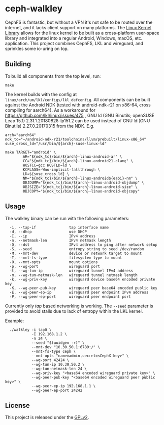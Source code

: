 # ceph-walkley

CephFS is fantastic, but without a VPN it's not safe to be routed over the
internet, and it lacks client support on many platforms.
The [Linux Kernel Library](https://github.com/lkl/linux/) allows for the linux
kernel to be built as a cross-platform user-space library and integrated into a
regular Android, Windows, macOS, etc. application.
This project combines CephFS, LKL and wireguard, and sprinkles some io-uring on
top.

## Building

To build all components from the top level, run:
```
make
```

The kernel builds with the config at `linux/arch/um/lkl/configs/lkl_defconfig`.
All components can be built against the Android NDK (tested with android-ndk-r21
on x86-64, cross compiling for aarch64).
As a workaround for https://github.com/lkl/linux/issues/475 , GNU ld (GNU
Binutils; openSUSE Leap 15.1) 2.31.1.20180828-lp151.2 can be used instead of GNU
ld (GNU Binutils) 2.27.0.20170315 from the NDK. E.g.
```
arch="aarch64"
ndk_tc="~/android-ndk-r21/toolchains/llvm/prebuilt/linux-x86_64"
suse_cross_ld="/usr/bin/${arch}-suse-linux-ld"

make TARGET="android" \
        AR="${ndk_tc}/bin/${arch}-linux-android-ar" \
        CC="${ndk_tc}/bin/${arch}-linux-android21-clang" \
        HOSTCC=gcc HOSTLD=ld \
        KCFLAGS=-Wno-implicit-fallthrough \
        LD=${suse_cross_ld} \
        NM="${ndk_tc}/bin/${arch}-linux-android${eabi}-nm" \
        OBJDUMP="${ndk_tc}/bin/${arch}-linux-android-objdump" \
        OBJSIZE="${ndk_tc}/bin/${arch}-linux-android-size" \
        OBJCOPY="${ndk_tc}/bin/${arch}-linux-android-objcopy"
```

## Usage

The walkley binary can be run with the following parameters:
```
  -i, --tap-if               tap interface name
  -d, --dhcp                 use DHCP
  -I, --ip                   IPv4 address
  -n, --netmask-len          IPv4 netmask length
  -D, --dst                  IPv4 address to ping after network setup
  -S, --seed                 entropy string to seed /dev/random
  -M, --mnt-dev              device or network target to mount
  -T, --mnt-fs-type          filesystem type to mount
  -O, --mnt-opts             mount options
  -p, --wg-port              wireguard port
  -t, --wg-tun-ip            wireguard tunnel IPv4 address
  -m, --wg-tun-netmask-len   wireguard tunnel netmask length
  -k, --wg-priv-key          wireguard device base64 encoded private key
  -K, --wg-peer-pub-key      wireguard peer base64 encoded public key
  -E, --wg-peer-ep-ip        wireguard peer endpoint IPv4 address
  -P, --wg-peer-ep-port      wireguard peer endpoint port
```

Currently only _tap_ based networking is working. The `--seed` parameter is
provided to avoid stalls due to lack of entropy within the LKL kernel.

Example:
```
  ./walkley -i tap0 \
            -I 192.168.1.2 \
            -n 24 \
            --seed "$(uuidgen -r)" \
            --mnt-dev "10.30.50.1:6789:/" \
            --mnt-fs-type ceph \
            --mnt-opts "name=admin,secret=<CephX key>" \
            --wg-port 42424 \
            --wg-tun-ip 10.30.50.2 \
            --wg-tun-netmask-len 24 \
            --wg-priv-key "<base64 encoded wireguard private key>" \
            --wg-peer-pub-key "<base64 encoded wireguard peer public key>" \
            --wg-peer-ep-ip 192.168.1.1 \
            --wg-peer-ep-port 24242
```

## License

This project is released under the [GPLv2](COPYING).
